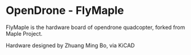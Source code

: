 OpenDrone - FlyMaple
====================

FlyMaple is the hardware board of opendrone quadcopter, forked from Maple Project.

Hardware designed by Zhuang Ming Bo, via KiCAD

